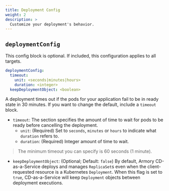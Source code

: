```yaml
---
title: Deployment Config
weight: 2
description: >
  Customize your deployment's behavior.
---
```


## `deploymentConfig`

This config block is optional. If included, this configuration applies to all targets.


```yaml
deploymentConfig:
  timeout:
    unit: <seconds|minutes|hours>
    duration: <integer>
  keepDeploymentObject: <boolean> 
```

A deployment times out if the pods for your application fail to be in ready state in 30 minutes. If you want to change the default, include a `timeout` block.

- `timeout`: The section specifies the amount of time to wait for pods to be ready before cancelling the deployment.
   - `unit`: (Required) Set to `seconds`, `minutes` or `hours` to indicate what `duration` refers to.
   - `duration`: (Required) Integer amount of time to wait.

>The minimum timeout you can specify is 60 seconds (1 minute).
 
- `keepDeploymentObject`: (Optional; Default: `false`) By default, Armory CD-as-a-Service deploys and manages `ReplicaSet`s even when 
the client-requested resource is a Kubernetes `Deployment`. When this flag is set to `true`, CD-as-a-Service 
will keep `Deployment` objects between deployment executions. 

